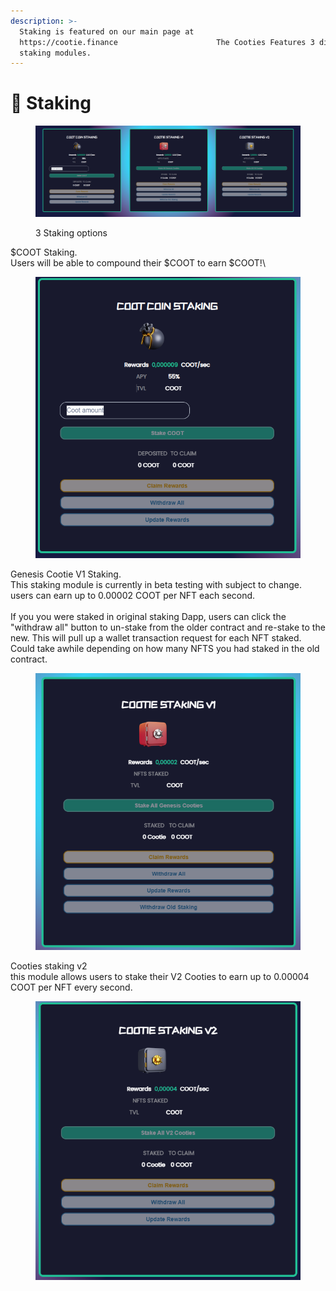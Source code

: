 ```yaml
---
description: >-
  Staking is featured on our main page at
  https://cootie.finance                      The Cooties Features 3 different
  staking modules.
---
```


# 🎁 Staking

<figure><img src="../.gitbook/assets/staking.PNG" alt=""><figcaption><p>3 Staking options</p></figcaption></figure>

$COOT Staking.\
Users will be able to compound their $COOT to earn $COOT!\


<figure><img src="../.gitbook/assets/22222.PNG" alt=""><figcaption></figcaption></figure>

Genesis Cootie V1 Staking.\
This staking module is currently in beta testing with subject to change. users can earn up to 0.00002 COOT per NFT each second. \
\
If you you were staked in original staking Dapp, users can click the "withdraw all" button to un-stake from the older contract and re-stake to the new. This will pull up a wallet transaction request for each NFT staked. Could take awhile depending on how many NFTS you had staked in the old contract.

<figure><img src="../.gitbook/assets/wsws.PNG" alt=""><figcaption></figcaption></figure>

Cooties staking v2\
this module allows users to stake their V2 Cooties to earn up to 0.00004 COOT per NFT every second.

<figure><img src="../.gitbook/assets/3233.PNG" alt=""><figcaption></figcaption></figure>
